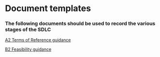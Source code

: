 # Document templates
### The following documents should be used to record the various stages of the SDLC 

[A2 Terms of Reference guidance](/sdlc-for-rse/Document_guidance/A2_Terms_of_reference_guidance)

[B2 Feasibility guidance](/sdlc-for-rse/Document_guidance/B2_Feasibility_guidance)
<!--stackedit_data:
eyJoaXN0b3J5IjpbMjEyMzY3MjgxOF19
-->